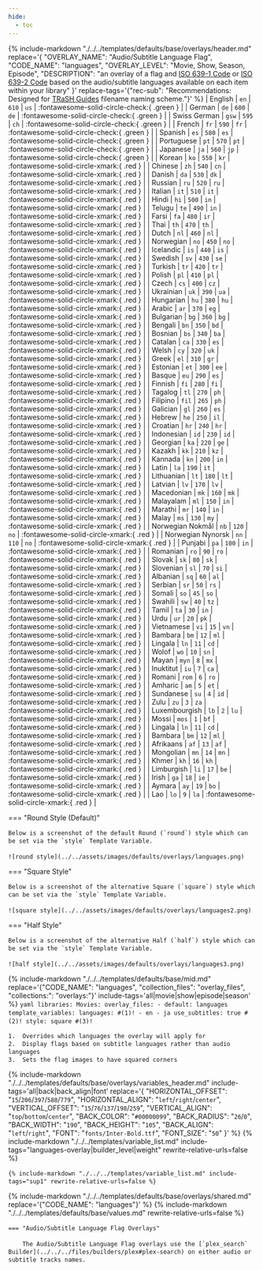 ```yaml
---
hide:
  - toc
---
```

{%
    include-markdown "./../../templates/defaults/base/overlays/header.md"
    replace='{
        "OVERLAY_NAME": "Audio/Subtitle Language Flag", 
        "CODE_NAME": "languages",
        "OVERLAY_LEVEL": "Movie, Show, Season, Episode",
        "DESCRIPTION": "an overlay of a flag and [ISO 639-1 Code](https://en.wikipedia.org/wiki/List_of_ISO_639-1_codes) or [ISO 639-2 Code](https://en.wikipedia.org/wiki/List_of_ISO_639-2_codes) based on the 
audio/subtitle languages available on each item within your library"
    }'
    replace-tags='{"rec-sub": "Recommendations: Designed for [TRaSH Guides](https://trash-guides.info/) filename naming scheme."}'
%}
| English           | `en`  | `610` | `us` | :fontawesome-solid-circle-check:{ .green } |
| German            | `de`  | `600` | `de` | :fontawesome-solid-circle-check:{ .green } |
| Swiss German      | `gsw` | `595` | `ch` | :fontawesome-solid-circle-check:{ .green } |
| French            | `fr`  | `590` | `fr` | :fontawesome-solid-circle-check:{ .green } |
| Spanish           | `es`  | `580` | `es` | :fontawesome-solid-circle-check:{ .green } |
| Portuguese        | `pt`  | `570` | `pt` | :fontawesome-solid-circle-check:{ .green } |
| Japanese          | `ja`  | `560` | `jp` | :fontawesome-solid-circle-check:{ .green } |
| Korean            | `ko`  | `550` | `kr` |  :fontawesome-solid-circle-xmark:{ .red }  |
| Chinese           | `zh`  | `540` | `cn` |  :fontawesome-solid-circle-xmark:{ .red }  |
| Danish            | `da`  | `530` | `dk` |  :fontawesome-solid-circle-xmark:{ .red }  |
| Russian           | `ru`  | `520` | `ru` |  :fontawesome-solid-circle-xmark:{ .red }  |
| Italian           | `it`  | `510` | `it` |  :fontawesome-solid-circle-xmark:{ .red }  |
| Hindi             | `hi`  | `500` | `in` |  :fontawesome-solid-circle-xmark:{ .red }  |
| Telugu            | `te`  | `490` | `in` |  :fontawesome-solid-circle-xmark:{ .red }  |
| Farsi             | `fa`  | `480` | `ir` |  :fontawesome-solid-circle-xmark:{ .red }  |
| Thai              | `th`  | `470` | `th` |  :fontawesome-solid-circle-xmark:{ .red }  |
| Dutch             | `nl`  | `460` | `nl` |  :fontawesome-solid-circle-xmark:{ .red }  |
| Norwegian         | `no`  | `450` | `no` |  :fontawesome-solid-circle-xmark:{ .red }  |
| Icelandic         | `is`  | `440` | `is` |  :fontawesome-solid-circle-xmark:{ .red }  |
| Swedish           | `sv`  | `430` | `se` |  :fontawesome-solid-circle-xmark:{ .red }  |
| Turkish           | `tr`  | `420` | `tr` |  :fontawesome-solid-circle-xmark:{ .red }  |
| Polish            | `pl`  | `410` | `pl` |  :fontawesome-solid-circle-xmark:{ .red }  |
| Czech             | `cs`  | `400` | `cz` |  :fontawesome-solid-circle-xmark:{ .red }  |
| Ukrainian         | `uk`  | `390` | `ua` |  :fontawesome-solid-circle-xmark:{ .red }  |
| Hungarian         | `hu`  | `380` | `hu` |  :fontawesome-solid-circle-xmark:{ .red }  |
| Arabic            | `ar`  | `370` | `eg` |  :fontawesome-solid-circle-xmark:{ .red }  |
| Bulgarian         | `bg`  | `360` | `bg` |  :fontawesome-solid-circle-xmark:{ .red }  |
| Bengali           | `bn`  | `350` | `bd` |  :fontawesome-solid-circle-xmark:{ .red }  |
| Bosnian           | `bs`  | `340` | `ba` |  :fontawesome-solid-circle-xmark:{ .red }  |
| Catalan           | `ca`  | `330` | `es` |  :fontawesome-solid-circle-xmark:{ .red }  |
| Welsh             | `cy`  | `320` | `uk` |  :fontawesome-solid-circle-xmark:{ .red }  |
| Greek             | `el`  | `310` | `gr` |  :fontawesome-solid-circle-xmark:{ .red }  |
| Estonian          | `et`  | `300` | `ee` |  :fontawesome-solid-circle-xmark:{ .red }  |
| Basque            | `eu`  | `290` | `es` |  :fontawesome-solid-circle-xmark:{ .red }  |
| Finnish           | `fi`  | `280` | `fi` |  :fontawesome-solid-circle-xmark:{ .red }  |
| Tagalog           | `tl`  | `270` | `ph` |  :fontawesome-solid-circle-xmark:{ .red }  |
| Filipino          | `fil` | `265` | `ph` |  :fontawesome-solid-circle-xmark:{ .red }  |
| Galician          | `gl`  | `260` | `es` |  :fontawesome-solid-circle-xmark:{ .red }  |
| Hebrew            | `he`  | `250` | `il` |  :fontawesome-solid-circle-xmark:{ .red }  |
| Croatian          | `hr`  | `240` | `hr` |  :fontawesome-solid-circle-xmark:{ .red }  |
| Indonesian        | `id`  | `230` | `id` |  :fontawesome-solid-circle-xmark:{ .red }  |
| Georgian          | `ka`  | `220` | `ge` |  :fontawesome-solid-circle-xmark:{ .red }  |
| Kazakh            | `kk`  | `210` | `kz` |  :fontawesome-solid-circle-xmark:{ .red }  |
| Kannada           | `kn`  | `200` | `in` |  :fontawesome-solid-circle-xmark:{ .red }  |
| Latin             | `la`  | `190` | `it` |  :fontawesome-solid-circle-xmark:{ .red }  |
| Lithuanian        | `lt`  | `180` | `lt` |  :fontawesome-solid-circle-xmark:{ .red }  |
| Latvian           | `lv`  | `170` | `lv` |  :fontawesome-solid-circle-xmark:{ .red }  |
| Macedonian        | `mk`  | `160` | `mk` |  :fontawesome-solid-circle-xmark:{ .red }  |
| Malayalam         | `ml`  | `150` | `in` |  :fontawesome-solid-circle-xmark:{ .red }  |
| Marathi           | `mr`  | `140` | `in` |  :fontawesome-solid-circle-xmark:{ .red }  |
| Malay             | `ms`  | `130` | `my` |  :fontawesome-solid-circle-xmark:{ .red }  |
| Norwegian Nokmål  | `nb`  | `120` | `no` |  :fontawesome-solid-circle-xmark:{ .red }  |
| Norwegian Nynorsk | `nn`  | `110` | `no` |  :fontawesome-solid-circle-xmark:{ .red }  |
| Punjabi           | `pa`  | `100` | `in` |  :fontawesome-solid-circle-xmark:{ .red }  |
| Romanian          | `ro`  | `90`  | `ro` |  :fontawesome-solid-circle-xmark:{ .red }  |
| Slovak            | `sk`  | `80`  | `sk` |  :fontawesome-solid-circle-xmark:{ .red }  |
| Slovenian         | `sl`  | `70`  | `si` |  :fontawesome-solid-circle-xmark:{ .red }  |
| Albanian          | `sq`  | `60`  | `al` |  :fontawesome-solid-circle-xmark:{ .red }  |
| Serbian           | `sr`  | `50`  | `rs` |  :fontawesome-solid-circle-xmark:{ .red }  |
| Somali            | `so`  | `45`  | `so` |  :fontawesome-solid-circle-xmark:{ .red }  |
| Swahili           | `sw`  | `40`  | `tz` |  :fontawesome-solid-circle-xmark:{ .red }  |
| Tamil             | `ta`  | `30`  | `in` |  :fontawesome-solid-circle-xmark:{ .red }  |
| Urdu              | `ur`  | `20`  | `pk` |  :fontawesome-solid-circle-xmark:{ .red }  |
| Vietnamese        | `vi`  | `15`  | `vn` |  :fontawesome-solid-circle-xmark:{ .red }  |
| Bambara           | `bm`  | `12`  | `ml` |  :fontawesome-solid-circle-xmark:{ .red }  |
| Lingala           | `ln`  | `11`  | `cd` |  :fontawesome-solid-circle-xmark:{ .red }  |
| Wolof             | `wo`  | `10`  | `sn` |  :fontawesome-solid-circle-xmark:{ .red }  |
| Mayan             | `myn` | `8`   | `mx` |  :fontawesome-solid-circle-xmark:{ .red }  |
| Inuktitut         | `iu`  | `7`   | `ca` |  :fontawesome-solid-circle-xmark:{ .red }  |
| Romani            | `rom` | `6`   | `ro` |  :fontawesome-solid-circle-xmark:{ .red }  |
| Amharic           | `am`  | `5`   | `et` |  :fontawesome-solid-circle-xmark:{ .red }  |
| Sundanese         | `su`  | `4`   | `id` |  :fontawesome-solid-circle-xmark:{ .red }  |
| Zulu              | `zu`  | `3`   | `za` |  :fontawesome-solid-circle-xmark:{ .red }  |
| Luxembourgish     | `lb`  | `2`   | `lu` |  :fontawesome-solid-circle-xmark:{ .red }  |
| Mossi             | `mos` | `1`   | `bf` |  :fontawesome-solid-circle-xmark:{ .red }  |
| Lingala           | `ln`  | `11`  | `cd` |  :fontawesome-solid-circle-xmark:{ .red }  |
| Bambara           | `bm`  | `12`  | `ml` |  :fontawesome-solid-circle-xmark:{ .red }  |
| Afrikaans         | `af`  | `13`  | `af` |  :fontawesome-solid-circle-xmark:{ .red }  |
| Mongolian         | `mn`  | `14`  | `mn` |  :fontawesome-solid-circle-xmark:{ .red }  |
| Khmer             | `kh`  | `16`  | `kh` |  :fontawesome-solid-circle-xmark:{ .red }  |
| Limburgish        | `li`  | `17`  | `be` |  :fontawesome-solid-circle-xmark:{ .red }  |
| Irish             | `ga`  | `18`  | `ie` |  :fontawesome-solid-circle-xmark:{ .red }  |
| Aymara            | `ay`  | `19`  | `bo` |  :fontawesome-solid-circle-xmark:{ .red }  |
| Lao               | `lo`  | `9`   | `la` |  :fontawesome-solid-circle-xmark:{ .red }  |

===  "Round Style (Default)"

    Below is a screenshot of the default Round (`round`) style which can be set via the `style` Template Variable.
    
    ![round style](../../assets/images/defaults/overlays/languages.png)

===  "Square Style"

    Below is a screenshot of the alternative Square (`square`) style which can be set via the `style` Template Variable.
    
    ![square style](../../assets/images/defaults/overlays/languages2.png)

===  "Half Style"

    Below is a screenshot of the alternative Half (`half`) style which can be set via the `style` Template Variable.
    
    ![half style](../../assets/images/defaults/overlays/languages3.png)

{% 
    include-markdown "./../../templates/defaults/base/mid.md" 
    replace='{"CODE_NAME": "languages", "collection_files": "overlay_files", "collections:": "overlays:"}' 
    include-tags='all|movie|show|episode|season' 
%}
    ```yaml
    libraries:
      Movies:
        overlay_files:
          - default: languages
            template_variables:
              languages: #(1)!
                - en
                - ja
              use_subtitles: true #(2)!
              style: square #(3)!
    ```
    
    1.  Overrides which languages the overlay will apply for
    2.  Display flags based on subtitle languages rather than audio languages
    3.  Sets the flag images to have squared corners

{% 
    include-markdown "./../../templates/defaults/base/overlays/variables_header.md"
    include-tags='all|back|back_align|font'
    replace='{
        "HORIZONTAL_OFFSET": "`15`/`206`/`397`/`588`/`779`",
        "HORIZONTAL_ALIGN": "`left`/`right`/`center`",
        "VERTICAL_OFFSET": "`15`/`76`/`137`/`198`/`259`",
        "VERTICAL_ALIGN": "`top`/`bottom`/`center`",
        "BACK_COLOR": "`#00000099`",
        "BACK_RADIUS": "`26`/`0`",
        "BACK_WIDTH": "`190`",
        "BACK_HEIGHT": "`105`",
        "BACK_ALIGN": "`left`/`right`",
        "FONT": "`fonts/Inter-Bold.ttf`",
        "FONT_SIZE": "`50`"
    }'
%}
    {%
        include-markdown "./../../templates/variable_list.md"
        include-tags="languages-overlay|builder_level|weight"
        rewrite-relative-urls=false
    %}

    {% include-markdown "./../../templates/variable_list.md" include-tags="sup1" rewrite-relative-urls=false %}

{% include-markdown "./../../templates/defaults/base/overlays/shared.md" replace='{"CODE_NAME": "languages"}' %}
{% include-markdown "./../../templates/defaults/base/values.md" rewrite-relative-urls=false %}

    === "Audio/Subtitle Language Flag Overlays"
    
        The Audio/Subtitle Language Flag overlays use the [`plex_search` Builder](../../../files/builders/plex#plex-search) on either audio or subtitle tracks names.
